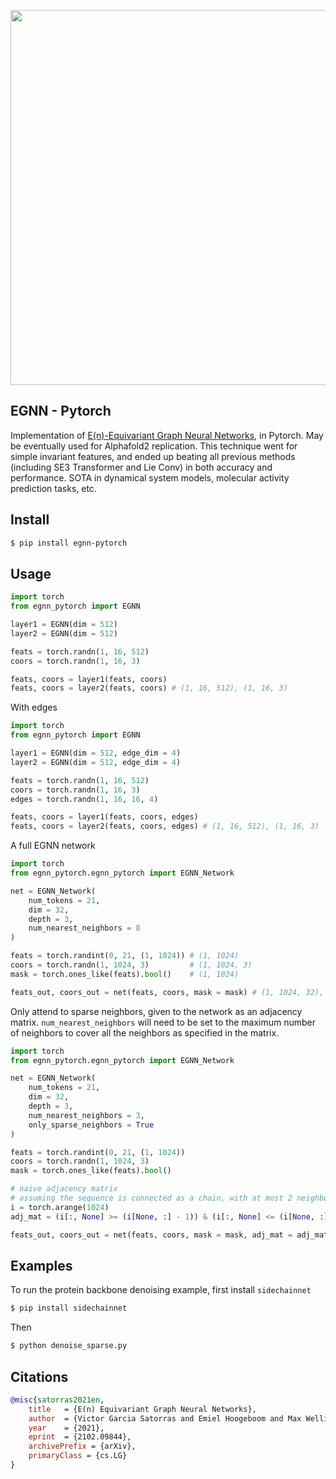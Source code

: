 <img src="./egnn.png" width="600px"></img>

## EGNN - Pytorch

Implementation of <a href="https://arxiv.org/abs/2102.09844v1">E(n)-Equivariant Graph Neural Networks</a>, in Pytorch. May be eventually used for Alphafold2 replication. This technique went for simple invariant features, and ended up beating all previous methods (including SE3 Transformer and Lie Conv) in both accuracy and performance. SOTA in dynamical system models, molecular activity prediction tasks, etc.

## Install

```bash
$ pip install egnn-pytorch
```

## Usage

```python
import torch
from egnn_pytorch import EGNN

layer1 = EGNN(dim = 512)
layer2 = EGNN(dim = 512)

feats = torch.randn(1, 16, 512)
coors = torch.randn(1, 16, 3)

feats, coors = layer1(feats, coors)
feats, coors = layer2(feats, coors) # (1, 16, 512), (1, 16, 3)
```

With edges

```python
import torch
from egnn_pytorch import EGNN

layer1 = EGNN(dim = 512, edge_dim = 4)
layer2 = EGNN(dim = 512, edge_dim = 4)

feats = torch.randn(1, 16, 512)
coors = torch.randn(1, 16, 3)
edges = torch.randn(1, 16, 16, 4)

feats, coors = layer1(feats, coors, edges)
feats, coors = layer2(feats, coors, edges) # (1, 16, 512), (1, 16, 3)
```

A full EGNN network

```python
import torch
from egnn_pytorch.egnn_pytorch import EGNN_Network

net = EGNN_Network(
    num_tokens = 21,
    dim = 32,
    depth = 3,
    num_nearest_neighbors = 8
)

feats = torch.randint(0, 21, (1, 1024)) # (1, 1024)
coors = torch.randn(1, 1024, 3)         # (1, 1024, 3)
mask = torch.ones_like(feats).bool()    # (1, 1024)

feats_out, coors_out = net(feats, coors, mask = mask) # (1, 1024, 32), (1, 1024, 3)
```

Only attend to sparse neighbors, given to the network as an adjacency matrix. `num_nearest_neighbors` will need to be set to the maximum number of neighbors to cover all the neighbors as specified in the matrix.

```python
import torch
from egnn_pytorch.egnn_pytorch import EGNN_Network

net = EGNN_Network(
    num_tokens = 21,
    dim = 32,
    depth = 3,
    num_nearest_neighbors = 3,
    only_sparse_neighbors = True
)

feats = torch.randint(0, 21, (1, 1024))
coors = torch.randn(1, 1024, 3)
mask = torch.ones_like(feats).bool()

# naive adjacency matrix
# assuming the sequence is connected as a chain, with at most 2 neighbors - (1024, 1024)
i = torch.arange(1024)
adj_mat = (i[:, None] >= (i[None, :] - 1)) & (i[:, None] <= (i[None, :] + 1))

feats_out, coors_out = net(feats, coors, mask = mask, adj_mat = adj_mat) # (1, 1024, 32), (1, 1024, 3)
```

## Examples

To run the protein backbone denoising example, first install `sidechainnet`

```bash
$ pip install sidechainnet
```

Then

```bash
$ python denoise_sparse.py
```

## Citations

```bibtex
@misc{satorras2021en,
    title 	= {E(n) Equivariant Graph Neural Networks}, 
    author 	= {Victor Garcia Satorras and Emiel Hoogeboom and Max Welling},
    year 	= {2021},
    eprint 	= {2102.09844},
    archivePrefix = {arXiv},
    primaryClass = {cs.LG}
}
```
